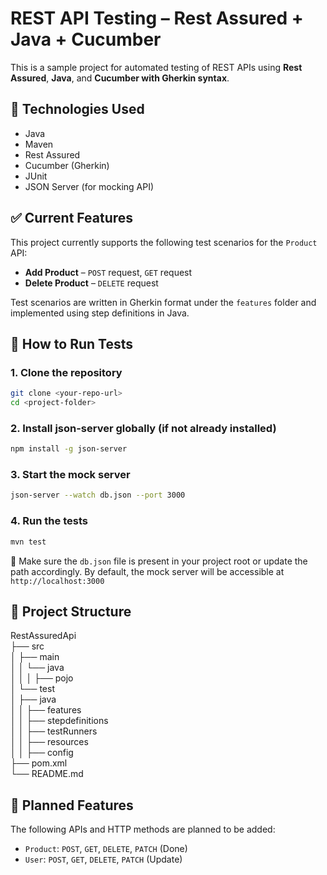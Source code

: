 # REST API Testing – Rest Assured + Java + Cucumber

This is a sample project for automated testing of REST APIs using **Rest Assured**, **Java**, and **Cucumber with Gherkin syntax**.


## 🔧 Technologies Used
- Java
- Maven
- Rest Assured
- Cucumber (Gherkin)
- JUnit
- JSON Server (for mocking API)

## ✅ Current Features

This project currently supports the following test scenarios for the `Product` API:

- **Add Product** – `POST` request, `GET` request
- **Delete Product** – `DELETE` request

Test scenarios are written in Gherkin format under the `features` folder and implemented using step definitions in Java.

## 🚀 How to Run Tests

### 1. Clone the repository

```bash
git clone <your-repo-url>
cd <project-folder>
```
### 2. Install json-server globally (if not already installed)

```bash
npm install -g json-server
```
### 3.  Start the mock server
```bash
json-server --watch db.json --port 3000
```
### 4.  Run the tests
```bash
mvn test
```
🔔 Make sure the `db.json` file is present in your project root or update the path accordingly.
By default, the mock server will be accessible at `http://localhost:3000`

## 📁 Project Structure
RestAssuredApi  
├── src  
│ ├── main  
│ │ └── java  
│   │ │  ├── pojo  
│ └── test  
│ ├── java  
│ │ ├── features  
│ │ ├── stepdefinitions  
│ │ ├── testRunners  
│ │ ├── resources  
│ │ ├── config  
├── pom.xml  
└── README.md
## 📌 Planned Features
The following APIs and HTTP methods are planned to be added:
- `Product`: `POST`, `GET`, `DELETE`, `PATCH` (Done)
- `User`: `POST`, `GET`, `DELETE`, `PATCH` (Update)

